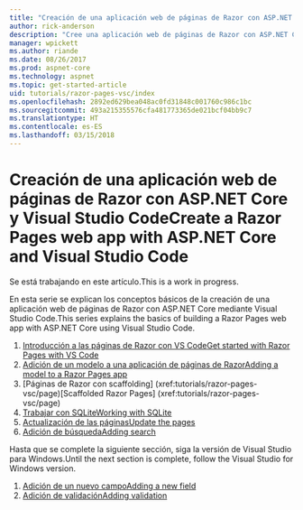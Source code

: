 ```yaml
---
title: "Creación de una aplicación web de páginas de Razor con ASP.NET Core y Visual Studio Code"
author: rick-anderson
description: "Cree una aplicación web de páginas de Razor con ASP.NET Core y EF Core."
manager: wpickett
ms.author: riande
ms.date: 08/26/2017
ms.prod: aspnet-core
ms.technology: aspnet
ms.topic: get-started-article
uid: tutorials/razor-pages-vsc/index
ms.openlocfilehash: 2892ed629bea048ac0fd31848c001760c986c1bc
ms.sourcegitcommit: 493a215355576cfa481773365de021bcf04bb9c7
ms.translationtype: HT
ms.contentlocale: es-ES
ms.lasthandoff: 03/15/2018
---
```

# <a name="create-a-razor-pages-web-app-with-aspnet-core-and-visual-studio-code"></a><span data-ttu-id="5b6e5-103">Creación de una aplicación web de páginas de Razor con ASP.NET Core y Visual Studio Code</span><span class="sxs-lookup"><span data-stu-id="5b6e5-103">Create a Razor Pages web app with ASP.NET Core and Visual Studio Code</span></span>

<span data-ttu-id="5b6e5-104">Se está trabajando en este artículo.</span><span class="sxs-lookup"><span data-stu-id="5b6e5-104">This is a work in progress.</span></span>

<span data-ttu-id="5b6e5-105">En esta serie se explican los conceptos básicos de la creación de una aplicación web de páginas de Razor con ASP.NET Core mediante Visual Studio Code.</span><span class="sxs-lookup"><span data-stu-id="5b6e5-105">This series explains the basics of building a Razor Pages web app with ASP.NET Core using Visual Studio Code.</span></span>

1. [<span data-ttu-id="5b6e5-106">Introducción a las páginas de Razor con VS Code</span><span class="sxs-lookup"><span data-stu-id="5b6e5-106">Get started with Razor Pages with VS Code</span></span>](xref:tutorials/razor-pages-vsc/razor-pages-start)
1. [<span data-ttu-id="5b6e5-107">Adición de un modelo a una aplicación de páginas de Razor</span><span class="sxs-lookup"><span data-stu-id="5b6e5-107">Adding a model to a Razor Pages app</span></span>](xref:tutorials/razor-pages-vsc/model)
1. <span data-ttu-id="5b6e5-108">[Páginas de Razor con scaffolding]         (xref:tutorials/razor-pages-vsc/page)</span><span class="sxs-lookup"><span data-stu-id="5b6e5-108">[Scaffolded Razor Pages]         (xref:tutorials/razor-pages-vsc/page)</span></span>
1. [<span data-ttu-id="5b6e5-109">Trabajar con SQLite</span><span class="sxs-lookup"><span data-stu-id="5b6e5-109">Working with SQLite</span></span>](xref:tutorials/razor-pages-vsc/sql)
1. [<span data-ttu-id="5b6e5-110">Actualización de las páginas</span><span class="sxs-lookup"><span data-stu-id="5b6e5-110">Update the pages</span></span>](xref:tutorials/razor-pages-vsc/da1)
1. [<span data-ttu-id="5b6e5-111">Adición de búsqueda</span><span class="sxs-lookup"><span data-stu-id="5b6e5-111">Adding search</span></span>](xref:tutorials/razor-pages-vsc/search)

<span data-ttu-id="5b6e5-112">Hasta que se complete la siguiente sección, siga la versión de Visual Studio para Windows.</span><span class="sxs-lookup"><span data-stu-id="5b6e5-112">Until the next section is complete, follow the Visual Studio for Windows version.</span></span>

1. [<span data-ttu-id="5b6e5-113">Adición de un nuevo campo</span><span class="sxs-lookup"><span data-stu-id="5b6e5-113">Adding a new field</span></span>](xref:tutorials/razor-pages/new-field)
1. [<span data-ttu-id="5b6e5-114">Adición de validación</span><span class="sxs-lookup"><span data-stu-id="5b6e5-114">Adding validation</span></span>](xref:tutorials/razor-pages/validation)

